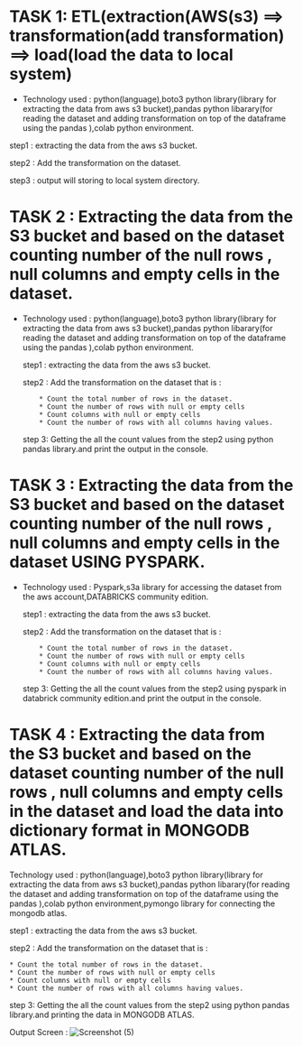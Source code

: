 # TASK 1: ETL(extraction(AWS(s3) ==> transformation(add transformation) ==> load(load the data to local system) 

* Technology used : python(language),boto3 python library(library for extracting the data from aws s3 bucket),pandas python libarary(for reading
  the dataset and adding transformation on top of the dataframe  using the pandas ),colab python environment.


step1 : extracting  the data from the aws s3 bucket.

step2 : Add the transformation on the dataset.

step3 : output will storing to local system directory.


# TASK 2 : Extracting the data from the S3 bucket and based on the dataset counting number of the null rows , null columns  and empty cells in the dataset.

* Technology used : python(language),boto3 python library(library for extracting the data from aws s3 bucket),pandas python libarary(for reading
  the dataset and adding transformation on top of the dataframe  using the pandas ),colab python environment.


  step1 : extracting  the data from the aws s3 bucket.

  step2 : Add the transformation on the dataset that is :

          * Count the total number of rows in the dataset.
          * Count the number of rows with null or empty cells
          * Count columns with null or empty cells
          * Count the number of rows with all columns having values.
  
  step 3: Getting the all the count values from the step2 using python pandas library.and print the output in the console.


# TASK 3 : Extracting the data from the S3 bucket and based on the dataset counting number of the null rows , null columns and empty cells in the dataset USING PYSPARK.

* Technology used : Pyspark,s3a library for accessing the dataset from the aws account,DATABRICKS community edition.


  step1 : extracting  the data from the aws s3 bucket.

  step2 : Add the transformation on the dataset that is :

          * Count the total number of rows in the dataset.
          * Count the number of rows with null or empty cells
          * Count columns with null or empty cells
          * Count the number of rows with all columns having values.
  
  step 3: Getting the all the count values from the step2 using pyspark in databrick 
  community edition.and print the output in the console.


# TASK 4 : Extracting the data from the S3 bucket and based on the dataset counting number of the null rows , null columns and empty cells in the dataset and load the data into dictionary format in MONGODB ATLAS.

Technology used : python(language),boto3 python library(library for extracting the data from aws s3 bucket),pandas python libarary(for reading the dataset and adding transformation on top of the dataframe using the pandas ),colab python environment,pymongo library for connecting the mongodb atlas.

step1 : extracting the data from the aws s3 bucket.

step2 : Add the transformation on the dataset that is :

    * Count the total number of rows in the dataset.
    * Count the number of rows with null or empty cells
    * Count columns with null or empty cells
    * Count the number of rows with all columns having values.
step 3: Getting the all the count values from the step2 using python pandas library.and printing the data in MONGODB ATLAS.


Output Screen : ![Screenshot (5)](https://github.com/AdityaDevadiga/ETL/assets/72966036/f6bcfeec-498f-4b74-90dd-dffb1bd02405)



